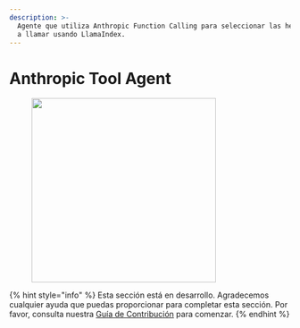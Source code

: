 ```yaml
---
description: >-
  Agente que utiliza Anthropic Function Calling para seleccionar las herramientas y argumentos
  a llamar usando LlamaIndex.
---
```


# Anthropic Tool Agent

<figure><img src="../../../.gitbook/assets/image (33).png" alt="" width="330"><figcaption></figcaption></figure>

{% hint style="info" %}
Esta sección está en desarrollo. Agradecemos cualquier ayuda que puedas proporcionar para completar esta sección. Por favor, consulta nuestra [Guía de Contribución](../../../contributing/) para comenzar.
{% endhint %}
